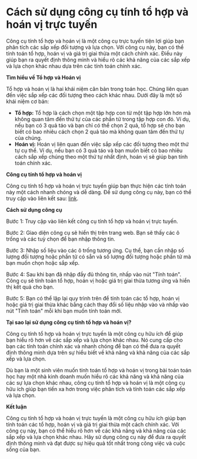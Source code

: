 Cách sử dụng công cụ tính tổ hợp và hoán vị trực tuyến
======================================================

Công cụ tính tổ hợp và hoán vị là một công cụ trực tuyến tiện lợi giúp bạn phân tích các sắp xếp đối tượng và lựa chọn. Với công cụ này, bạn có thể tính toán tổ hợp, hoán vị và giá trị giai thừa một cách chính xác. Điều này giúp bạn ra quyết định thông minh và hiểu rõ các khả năng của các sắp xếp và lựa chọn khác nhau dựa trên các tính toán chính xác.

**Tìm hiểu về Tổ hợp và Hoán vị**

Tổ hợp và hoán vị là hai khái niệm căn bản trong toán học. Chúng liên quan đến việc sắp xếp các đối tượng theo cách khác nhau. Dưới đây là một số khái niệm cơ bản:

- **Tổ hợp:** Tổ hợp là cách chọn một tập hợp con từ một tập hợp lớn hơn mà không quan tâm đến thứ tự của các phần tử trong tập hợp con đó. Ví dụ, nếu bạn có 3 quả táo và bạn chỉ có thể chọn 2 quả, tổ hợp sẽ cho bạn biết có bao nhiêu cách chọn 2 quả táo mà không quan tâm đến thứ tự của chúng.
- **Hoán vị:** Hoán vị liên quan đến việc sắp xếp các đối tượng theo một thứ tự cụ thể. Ví dụ, nếu bạn có 3 quả táo và bạn muốn biết có bao nhiêu cách sắp xếp chúng theo một thứ tự nhất định, hoán vị sẽ giúp bạn tính toán chính xác.

**Công cụ tính tổ hợp và hoán vị**

Công cụ tính tổ hợp và hoán vị trực tuyến giúp bạn thực hiện các tính toán này một cách nhanh chóng và dễ dàng. Để sử dụng công cụ này, bạn có thể truy cập vào liên kết sau: [link](https://www.onlinecalculatorsfree.com/vi/math/combinations-permutations-calculator.html).

**Cách sử dụng công cụ**

Bước 1: Truy cập vào liên kết công cụ tính tổ hợp và hoán vị trực tuyến.

Bước 2: Giao diện công cụ sẽ hiển thị trên trang web. Bạn sẽ thấy các ô trống và các tuỳ chọn để bạn nhập thông tin.

Bước 3: Nhập số liệu vào các ô trống tương ứng. Cụ thể, bạn cần nhập số lượng đối tượng hoặc phần tử có sẵn và số lượng đối tượng hoặc phần tử mà bạn muốn chọn hoặc sắp xếp.

Bước 4: Sau khi bạn đã nhập đầy đủ thông tin, nhấp vào nút "Tính toán". Công cụ sẽ tính toán tổ hợp, hoán vị hoặc giá trị giai thừa tương ứng và hiển thị kết quả cho bạn.

Bước 5: Bạn có thể lặp lại quy trình trên để tính toán các tổ hợp, hoán vị hoặc giá trị giai thừa khác bằng cách thay đổi số liệu nhập vào và nhấp vào nút "Tính toán" mỗi khi bạn muốn tính toán mới.

**Tại sao lại sử dụng công cụ tính tổ hợp và hoán vị?**

Công cụ tính tổ hợp và hoán vị trực tuyến là một công cụ hữu ích để giúp bạn hiểu rõ hơn về các sắp xếp và lựa chọn khác nhau. Nó cung cấp cho bạn các tính toán chính xác và nhanh chóng để bạn có thể đưa ra quyết định thông minh dựa trên sự hiểu biết về khả năng và khả năng của các sắp xếp và lựa chọn.

Dù bạn là một sinh viên muốn tính toán tổ hợp và hoán vị trong bài toán toán học hay một nhà kinh doanh muốn hiểu rõ các khả năng và khả năng của các sự lựa chọn khác nhau, công cụ tính tổ hợp và hoán vị là một công cụ hữu ích giúp bạn tiến xa hơn trong việc phân tích và tính toán các sắp xếp và lựa chọn.

**Kết luận**

Công cụ tính tổ hợp và hoán vị trực tuyến là một công cụ hữu ích giúp bạn tính toán các tổ hợp, hoán vị và giá trị giai thừa một cách chính xác. Với công cụ này, bạn có thể hiểu rõ hơn về các khả năng và khả năng của các sắp xếp và lựa chọn khác nhau. Hãy sử dụng công cụ này để đưa ra quyết định thông minh và đạt được sự hiệu quả tốt nhất trong công việc và cuộc sống của bạn.